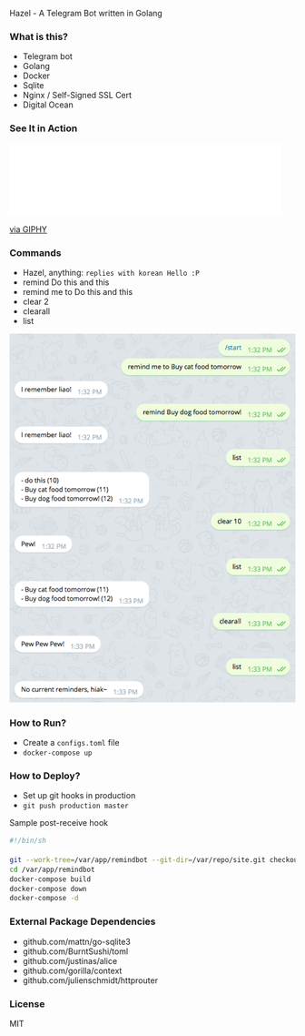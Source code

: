 Hazel - A Telegram Bot written in Golang

### What is this?

- Telegram bot
- Golang
- Docker
- Sqlite
- Nginx / Self-Signed SSL Cert
- Digital Ocean

### See It in Action

<iframe src="//giphy.com/embed/Uct1vWeS03WLe" width="480" height="125" frameBorder="0" class="giphy-embed" allowFullScreen></iframe><p><a href="https://giphy.com/gifs/Uct1vWeS03WLe">via GIPHY</a></p>

### Commands

- Hazel, anything: `replies with korean Hello :P`
- remind Do this and this
- remind me to Do this and this
- clear 2
- clearall
- list

![Commands!](https://github.com/aranair/remindbot/blob/master/commands.png?raw=true "Commands")

### How to Run?

- Create a `configs.toml` file
- `docker-compose up`

### How to Deploy?

- Set up git hooks in production
- `git push production master`

Sample post-receive hook

```bash
#!/bin/sh

git --work-tree=/var/app/remindbot --git-dir=/var/repo/site.git checkout -f
cd /var/app/remindbot
docker-compose build
docker-compose down
docker-compose -d
```

### External Package Dependencies

- github.com/mattn/go-sqlite3
- github.com/BurntSushi/toml
- github.com/justinas/alice
- github.com/gorilla/context
- github.com/julienschmidt/httprouter

### License

MIT
